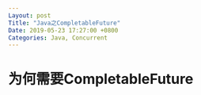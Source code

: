 ```yaml
---
Layout: post
Title: "Java之CompletableFuture"
Date: 2019-05-23 17:27:00 +0800
Categories: Java, Concurrent
---
```




# 为何需要CompletableFuture





